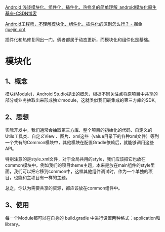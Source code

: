 [Android 浅谈模块化、组件化、插件化、热修复的简单理解_android模块化原生基座-CSDN博客](https://blog.csdn.net/csdn_aiyang/article/details/103735995)

[Android工程师，不理解模块化、组件化、插件化的区别怎么行？ - 掘金 (juejin.cn)](https://juejin.cn/post/7011854392827756557)



插件化和热修复同出一门，俩者都属于动态更新，而模块化和组件化是基础。



# 模块化

## 1、概念

模块(Module)，Android Studio提出的概念，根据不同关注点将原项目中共享的部分或业务抽取出来形成独立module，这就类似我们最集成的第三方库的SDK。

## 2、思想

实际开发中，我们通常会抽取第三方库、整个项目的初始化的代码、自定义的Utils工具类、自定义View 、图片、xml这些（value目录下的各种xml文件）等到一个共有的Common模块中，其他模块在配置Gradle依赖后，就能够调用这些API。

特别注意的是style.xml文件，对于全局共用的style，我们应该把它也放在common模块中。例如我们的项目theme主题，本来是放在main组件的style里面，我们可以把它移到common中，这样其他组件调试时，作为一个单独的项目，也能和主项目有一样的主题。

 总之，你认为需要共享的资源，都应该放在common组件中。

## 3、使用

每一个Module都可以在自身的 build.gradle 中进行设置两种格式：application和library。 

